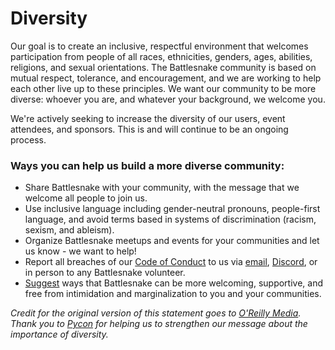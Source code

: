 # Diversity

Our goal is to create an inclusive, respectful environment that welcomes participation from people of all races, ethnicities, genders, ages, abilities, religions, and sexual orientations. The Battlesnake community is based on mutual respect, tolerance, and encouragement, and we are working to help each other live up to these principles. We want our community to be more diverse: whoever you are, and whatever your background, we welcome you.

We're actively seeking to increase the diversity of our users, event attendees, and sponsors. This is and will continue to be an ongoing process.

### Ways you can help us build a more diverse community:

* Share Battlesnake with your community, with the message that we welcome all people to join us.
* Use inclusive language including gender-neutral pronouns, people-first language, and avoid terms based in systems of discrimination (racism, sexism, and ableism).
* Organize Battlesnake meetups and events for your communities and let us know - we want to help!
* Report all breaches of our [Code of Conduct](conduct.md) to us via [email](mailto:report@battlesnake.com), [Discord](https://play.battlesnake.com/discord/), or in person to any Battlesnake volunteer.
* [Suggest](mailto:hello@battlesnake.com) ways that Battlesnake can be more welcoming, supportive, and free from intimidation and marginalization to you and your communities.

_Credit for the original version of this statement goes to _[_O'Reilly Media_](http://assets.en.oreilly.com/1/eventprovider/1/ConfDiversity.pdf)_._\
_Thank you to _[_Pycon_](https://us.pycon.org/2019/about/diversity/)_ for helping us to strengthen our message about the importance of diversity._
